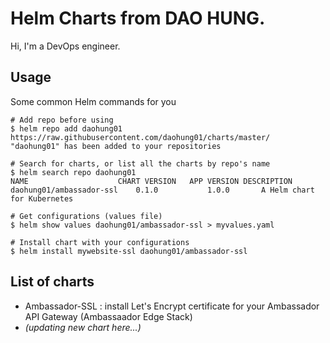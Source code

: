 # Helm Charts from DAO HUNG.
Hi, I'm a DevOps engineer.

## Usage

Some common Helm commands for you

```
# Add repo before using
$ helm repo add daohung01 https://raw.githubusercontent.com/daohung01/charts/master/
"daohung01" has been added to your repositories

# Search for charts, or list all the charts by repo's name
$ helm search repo daohung01
NAME                	CHART VERSION	APP VERSION	DESCRIPTION
daohung01/ambassador-ssl	0.1.0        	1.0.0      	A Helm chart for Kubernetes

# Get configurations (values file)
$ helm show values daohung01/ambassador-ssl > myvalues.yaml

# Install chart with your configurations
$ helm install mywebsite-ssl daohung01/ambassador-ssl
```

## List of charts

- Ambassador-SSL : install Let's Encrypt certificate for your Ambassador API Gateway (Ambassaador Edge Stack)
- _(updating new chart here...)_
